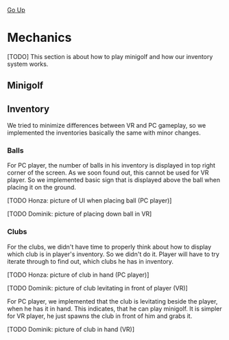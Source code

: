 [Go Up](../README.md)

# Mechanics
[TODO]
This section is about how to play minigolf and how our inventory system works.

## Minigolf


## Inventory

We tried to minimize differences between VR and PC gameplay, so we implemented the inventories basically the same with minor changes.

### Balls

For PC player, the number of balls in his inventory is displayed in top right corner of the screen. As we soon found out, this cannot be used for VR player. So we implemented basic sign that is displayed above the ball when placing it on the ground.

[TODO Honza: picture of UI when placing ball (PC player)]

[TODO Dominik: picture of placing down ball in VR]

### Clubs

For the clubs, we didn't have time to properly think about how to display which club is in player's inventory. So we didn't do it. Player will have to try iterate through to find out, which clubs he has in inventory.

[TODO Honza: picture of club in hand (PC player)]

[TODO Dominik: picture of club levitating in front of player (VR)]

For PC player, we implemented that the club is levitating beside the player, when he has it in hand. This indicates, that he can play minigolf. It is simpler for VR player, he just spawns the club in front of him and grabs it.

[TODO Dominik: picture of club in hand (VR)]
